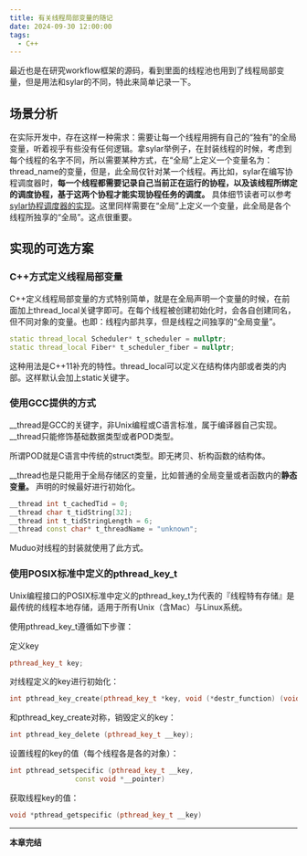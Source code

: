 ```yaml
---
title: 有关线程局部变量的随记
date: 2024-09-30 12:00:00
tags:
  - C++
---
```


最近也是在研究workflow框架的源码，看到里面的线程池也用到了线程局部变量，但是用法和sylar的不同，特此来简单记录一下。

## 场景分析

在实际开发中，存在这样一种需求：需要让每一个线程用拥有自己的“独有”的全局变量，听着视乎有些没有任何逻辑。拿sylar举例子，在封装线程的时候，考虑到每个线程的名字不同，所以需要某种方式，在“全局”上定义一个变量名为：thread_name的变量，但是，此全局仅针对某一个线程。再比如，sylar在编写协程调度器时，**每一个线程都需要记录自己当前正在运行的协程，以及该线程所绑定的调度协程，基于这两个协程才能实现协程任务的调度。** 具体细节读者可以参考[sylar协程调度器的实现](../sylar/Scheduler.md)。这里同样需要在“全局”上定义一个变量，此全局是各个线程所独享的“全局”。这点很重要。

## 实现的可选方案

### C++方式定义线程局部变量

C++定义线程局部变量的方式特别简单，就是在全局声明一个变量的时候，在前面加上thread_local关键字即可。在每个线程被创建初始化时，会各自创建同名，但不同对象的变量。也即：线程内部共享，但是线程之间独享的“全局变量”。

<!-- more -->
```cpp
static thread_local Scheduler* t_scheduler = nullptr;
static thread_local Fiber* t_scheduler_fiber = nullptr;
```

这种用法是C++11补充的特性。thread_local可以定义在结构体内部或者类的内部。这样默认会加上static关键字。

### 使用GCC提供的方式

__thread是GCC的关键字，非Unix编程或C语言标准，属于编译器自己实现。__thread只能修饰基础数据类型或者POD类型。

所谓POD就是C语言中传统的struct类型。即无拷贝、析构函数的结构体。

__thread也是只能用于全局存储区的变量，比如普通的全局变量或者函数内的**静态变量。** 声明的时候最好进行初始化。

```cpp
__thread int t_cachedTid = 0;
__thread char t_tidString[32];
__thread int t_tidStringLength = 6;
__thread const char* t_threadName = "unknown";
```

Muduo对线程的封装就使用了此方式。

### 使用POSIX标准中定义的pthread_key_t

Unix编程接口的POSIX标准中定义的pthread_key_t为代表的『线程特有存储』是最传统的线程本地存储，适用于所有Unix（含Mac）与Linux系统。

使用pthread_key_t遵循如下步骤：

定义key

```cpp
pthread_key_t key;
```

对线程定义的key进行初始化：

```cpp
int pthread_key_create(pthread_key_t *key, void (*destr_function) (void *))
```

和pthread_key_create对称，销毁定义的key：

```cpp
int pthread_key_delete (pthread_key_t __key);
```

设置线程的key的值（每个线程各是各的对象）：

```cpp
int pthread_setspecific (pthread_key_t __key,
				const void *__pointer)
```

获取线程key的值：

```cpp
void *pthread_getspecific (pthread_key_t __key)
```

---

**本章完结**